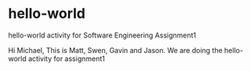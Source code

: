 # hello-world
hello-world activity for Software Engineering Assignment1

Hi Michael,
This is Matt, Swen, Gavin and Jason. We are doing the hello-world activity for assignment1
